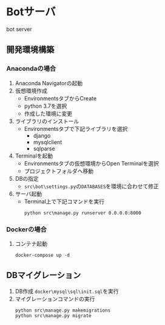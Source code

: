# Botサーバ
bot server


## 開発環境構築
### Anacondaの場合
1. Anaconda Navigatorの起動
1. 仮想環境作成
    - EnvironmentsタブからCreate
    - python 3.7を選択
    - 作成した環境に変更
1. ライブラリのインストール
    - Environmentsタブで下記ライブラリを選択
        - django
        - mysqlclient
        - sqlparse
1. Terminalを起動
    - Environmentsタブの仮想環境からOpen Terminalを選択
    - プロジェクトフォルダへ移動
1. DBの指定
    - `src\bot\settings.py`の`DATABASES`を環境に合わせて修正
1. サーバ起動
    - Terminal上で下記コマンドを実行
        ```
        python src\manage.py runserver 0.0.0.0:8000
        ```

### Dockerの場合
1. コンテナ起動
    ```
    docker-compose up -d
    ```

## DBマイグレーション
1. DB作成
    `docker\mysql\sql\init.sql`を実行
1. マイグレーションコマンドの実行
    ```
    python src\manage.py makemigrations
    python src\manage.py migrate
    ```
